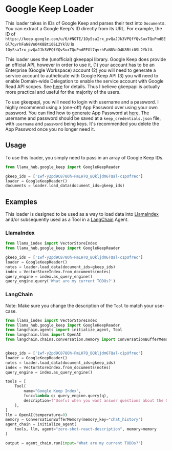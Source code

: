 # Google Keep Loader

This loader takes in IDs of Google Keep and parses their text into `Document`s. You can extract a Google Keep's ID directly from its URL. For example, the ID of `https://keep.google.com/u/6/#NOTE/1OySsaIrx_pvQaJJk3VPQfYQvSuxTQuPndEEGl7qvrhFaN8VnO4K8Bti0SL2YklU` is `1OySsaIrx_pvQaJJk3VPQfYQvSuxTQuPndEEGl7qvrhFaN8VnO4K8Bti0SL2YklU`.

This loader uses the (unofficial) gkeepapi library. Google Keep does provide an official API, however in order to use it, (1) your account has to be an Enterprise (Google Workspace) account (2) you will need to generate a service account to autheticate with Google Keep API (3) you will need to enable Domain-wide Delegation to enable the service account with Google Read API scopes. See [here](https://issuetracker.google.com/issues/210500028) for details. Thus I believe gkeepapi is actually more practical and useful for the majority of the users.

To use gkeepapi, you will need to login with username and a password. I highly recommend using a (one-off) App Password over using your own password. You can find how to generate App Password at [here](https://support.google.com/accounts/answer/185833?hl=en). The username and password should be saved at a `keep_credentials.json` file, with `username` and `password` being keys. It's recommended you delete the App Password once you no longer need it.

## Usage

To use this loader, you simply need to pass in an array of Google Keep IDs.

```python
from llama_hub.google_keep import GoogleKeepReader

gkeep_ids = ['1wf-y2pd9C878Oh-FmLH7Q_BQkljdm6TQal-c1pUfrec']
loader = GoogleKeepReader()
documents = loader.load_data(document_ids=gkeep_ids)
```

## Examples

This loader is designed to be used as a way to load data into [LlamaIndex](https://github.com/jerryjliu/llama_index/tree/main/llama_index) and/or subsequently used as a Tool in a [LangChain](https://github.com/hwchase17/langchain) Agent.

### LlamaIndex

```python
from llama_index import VectorStoreIndex
from llama_hub.google_keep import GoogleKeepReader

gkeep_ids = ['1wf-y2pd9C878Oh-FmLH7Q_BQkljdm6TQal-c1pUfrec']
loader = GoogleKeepReader()
notes = loader.load_data(document_ids=gkeep_ids)
index = VectorStoreIndex.from_documents(notes)
query_engine = index.as_query_engine()
query_engine.query('What are my current TODOs?')
```

### LangChain

Note: Make sure you change the description of the `Tool` to match your use-case.

```python
from llama_index import VectorStoreIndex
from llama_hub.google_keep import GoogleKeepReader
from langchain.agents import initialize_agent, Tool
from langchain.llms import OpenAI
from langchain.chains.conversation.memory import ConversationBufferMemory


gkeep_ids = ['1wf-y2pd9C878Oh-FmLH7Q_BQkljdm6TQal-c1pUfrec']
loader = GoogleKeepReader()
notes = loader.load_data(document_ids=gkeep_ids)
index = VectorStoreIndex.from_documents(notes)
query_engine = index.as_query_engine()

tools = [
    Tool(
        name="Google Keep Index",
        func=lambda q: query_engine.query(q),
        description=f"Useful when you want answer questions about the Google Keep Notes.",
    ),
]
llm = OpenAI(temperature=0)
memory = ConversationBufferMemory(memory_key="chat_history")
agent_chain = initialize_agent(
    tools, llm, agent="zero-shot-react-description", memory=memory
)

output = agent_chain.run(input="What are my current TODOs?")
```
